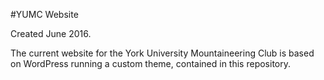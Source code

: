 #YUMC Website

Created June 2016.

The current website for the York University Mountaineering Club is based on WordPress running a custom theme, contained in this repository. 
